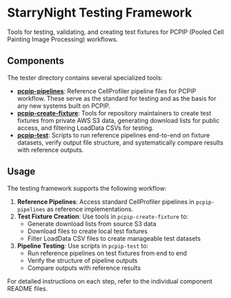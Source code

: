 # StarryNight Testing Framework

Tools for testing, validating, and creating test fixtures for PCPIP (Pooled Cell Painting Image Processing) workflows.

## Components

The tester directory contains several specialized tools:

- [**pcpip-pipelines**](assets/pcpip-pipelines/README.md): Reference CellProfiler pipeline files for PCPIP workflow. These serve as the standard for testing and as the basis for any new systems built on PCPIP.
- [**pcpip-create-fixture**](assets/pcpip-create-fixture/README.md): Tools for repository maintainers to create test fixtures from private AWS S3 data, generating download lists for public access, and filtering LoadData CSVs for testing.
- [**pcpip-test**](assets/pcpip-test/README.md): Scripts to run reference pipelines end-to-end on fixture datasets, verify output file structure, and systematically compare results with reference outputs.

## Usage

The testing framework supports the following workflow:

1. **Reference Pipelines**: Access standard CellProfiler pipelines in `pcpip-pipelines` as reference implementations.
2. **Test Fixture Creation**: Use tools in `pcpip-create-fixture` to:
      - Generate download lists from source S3 data
      - Download files to create local test fixtures
      - Filter LoadData CSV files to create manageable test datasets
3. **Pipeline Testing**: Use scripts in `pcpip-test` to:
      - Run reference pipelines on test fixtures from end to end
      - Verify the structure of pipeline outputs
      - Compare outputs with reference results

For detailed instructions on each step, refer to the individual component README files.
